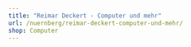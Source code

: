 ```yaml
---
title: "Reimar Deckert - Computer und mehr"
url: /nuernberg/reimar-deckert-computer-und-mehr/
shop: Computer
---
```

